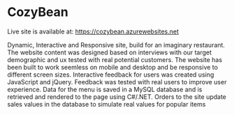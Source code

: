 # CozyBean
Live site is available at:
https://cozybean.azurewebsites.net

Dynamic, Interactive and Responsive site, build for an imaginary restaurant.
The website content was designed based on interviews with our target demographic and ux tested with real potential customers.
The website has been built to work seemless on mobile and desktop and be responsive to different screen sizes.
Interactive feedback for users was created using JavaScript and jQuery.
Feedback was tested with real users to improve user experience.
Data for the menu is saved in a MySQL database and is retrieved and rendered to the page using C#/.NET.
Orders to the site update sales values in the database to simulate real values for popular items
